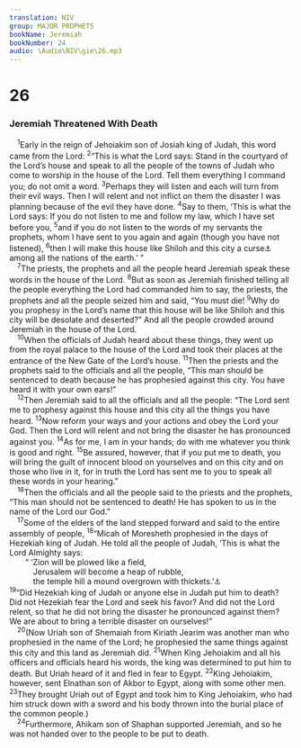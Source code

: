 ```yaml
---
translation: NIV
group: MAJOR PROPHETS
bookName: Jeremiah 
bookNumber: 24
audio: \Audio\NIV\gie\26.mp3
---
```


<div class="title"><h1>26</h1><h3>Jeremiah Threatened With Death </h3></div>
<span class="verse gie_26_1"> <sup>1</sup>Early in the reign of Jehoiakim son of Josiah king of Judah, this word came from the Lord: </span>
<span class="verse gie_26_2"><sup>2</sup>“This is what the Lord says: Stand in the courtyard of the Lord’s house and speak to all the people of the towns of Judah who come to worship in the house of the Lord. Tell them everything I command you; do not omit a word. </span>
<span class="verse gie_26_3"><sup>3</sup>Perhaps they will listen and each will turn from their evil ways. Then I will relent and not inflict on them the disaster I was planning because of the evil they have done. </span>
<span class="verse gie_26_4"><sup>4</sup>Say to them, ‘This is what the Lord says: If you do not listen to me and follow my law, which I have set before you, </span>
<span class="verse gie_26_5"><sup>5</sup>and if you do not listen to the words of my servants the prophets, whom I have sent to you again and again (though you have not listened), </span>
<span class="verse gie_26_6"><sup>6</sup>then I will make this house like Shiloh and this city a curse<a data-toggle="tooltip" data-placement="bottom" title="That is, its name will be used in cursing (see 29:22); or, others will see that it is cursed.">⚓</a> among all the nations of the earth.’ ” <br/></span>
<span class="verse gie_26_7"> <sup>7</sup>The priests, the prophets and all the people heard Jeremiah speak these words in the house of the Lord. </span>
<span class="verse gie_26_8"><sup>8</sup>But as soon as Jeremiah finished telling all the people everything the Lord had commanded him to say, the priests, the prophets and all the people seized him and said, “You must die! </span>
<span class="verse gie_26_9"><sup>9</sup>Why do you prophesy in the Lord’s name that this house will be like Shiloh and this city will be desolate and deserted?” And all the people crowded around Jeremiah in the house of the Lord. <br/></span>
<span class="verse gie_26_10"> <sup>10</sup>When the officials of Judah heard about these things, they went up from the royal palace to the house of the Lord and took their places at the entrance of the New Gate of the Lord’s house. </span>
<span class="verse gie_26_11"><sup>11</sup>Then the priests and the prophets said to the officials and all the people, “This man should be sentenced to death because he has prophesied against this city. You have heard it with your own ears!” <br/></span>
<span class="verse gie_26_12"> <sup>12</sup>Then Jeremiah said to all the officials and all the people: “The Lord sent me to prophesy against this house and this city all the things you have heard. </span>
<span class="verse gie_26_13"><sup>13</sup>Now reform your ways and your actions and obey the Lord your God. Then the Lord will relent and not bring the disaster he has pronounced against you. </span>
<span class="verse gie_26_14"><sup>14</sup>As for me, I am in your hands; do with me whatever you think is good and right. </span>
<span class="verse gie_26_15"><sup>15</sup>Be assured, however, that if you put me to death, you will bring the guilt of innocent blood on yourselves and on this city and on those who live in it, for in truth the Lord has sent me to you to speak all these words in your hearing.” <br/></span>
<span class="verse gie_26_16"> <sup>16</sup>Then the officials and all the people said to the priests and the prophets, “This man should not be sentenced to death! He has spoken to us in the name of the Lord our God.” <br/></span>
<span class="verse gie_26_17"> <sup>17</sup>Some of the elders of the land stepped forward and said to the entire assembly of people, </span>
<span class="verse gie_26_18"><sup>18</sup>“Micah of Moresheth prophesied in the days of Hezekiah king of Judah. He told all the people of Judah, ‘This is what the Lord Almighty says: <br/>  “ ‘Zion will be plowed like a field, <br/>   Jerusalem will become a heap of rubble, <br/>   the temple hill a mound overgrown with thickets.’<a data-toggle="tooltip" data-placement="bottom" title="Micah 3:12">⚓</a><br/></span>
<span class="verse gie_26_19"><sup>19</sup>“Did Hezekiah king of Judah or anyone else in Judah put him to death? Did not Hezekiah fear the Lord and seek his favor? And did not the Lord relent, so that he did not bring the disaster he pronounced against them? We are about to bring a terrible disaster on ourselves!” <br/></span>
<span class="verse gie_26_20"> <sup>20</sup>(Now Uriah son of Shemaiah from Kiriath Jearim was another man who prophesied in the name of the Lord; he prophesied the same things against this city and this land as Jeremiah did. </span>
<span class="verse gie_26_21"><sup>21</sup>When King Jehoiakim and all his officers and officials heard his words, the king was determined to put him to death. But Uriah heard of it and fled in fear to Egypt. </span>
<span class="verse gie_26_22"><sup>22</sup>King Jehoiakim, however, sent Elnathan son of Akbor to Egypt, along with some other men. </span>
<span class="verse gie_26_23"><sup>23</sup>They brought Uriah out of Egypt and took him to King Jehoiakim, who had him struck down with a sword and his body thrown into the burial place of the common people.) <br/></span>
<span class="verse gie_26_24"> <sup>24</sup>Furthermore, Ahikam son of Shaphan supported Jeremiah, and so he was not handed over to the people to be put to death. <br/></span>

